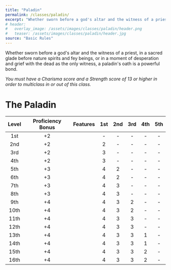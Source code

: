 ```yaml
---
title: "Paladin"
permalink: /classes/paladin/
excerpt: "Whether sworn before a god's altar and the witness of a priest, in a sacred glade before nature spirits and fey beings, or in a moment of desperation and grief with the dead as the only witness, a paladin's oath is a powerful bond."
# header:
#   overlay_image: /assets/images/classes/paladin/header.png
#   teaser: /assets/images/classes/paladin/header.jpg
source: "Basic Rules"
---
```

Whether sworn before a god's altar and the witness of a priest, in a sacred glade before nature spirits and fey beings, or in a moment of desperation and grief with the dead as the only witness, a paladin's oath is a powerful bond.

*You must have a Charisma score and a Strength score of 13 or higher in order to multiclass in or out of this class.*

# The Paladin

| Level | Proficiency Bonus | Features | 1st | 2nd | 3rd | 4th | 5th |
| :---: | :---: | :---- | :--: | :--: | :--: | :--: | :--: |
| 1st | +2 || - | - | - | - | - |
| 2nd | +2 || 2 | - | - | - | - |
| 3rd | +2 || 3 | - | - | - | - |
| 4th | +2 || 3 | - | - | - | - |
| 5th | +3 || 4 | 2 | - | - | - |
| 6th | +3 || 4 | 2 | - | - | - |
| 7th | +3 || 4 | 3 | - | - | - |
| 8th | +3 || 4 | 3 | - | - | - |
| 9th | +4 || 4 | 3 | 2 | - | - |
| 10th | +4 || 4 | 3 | 2 | - | - |
| 11th | +4 || 4 | 3 | 3 | - | - |
| 12th | +4 || 4 | 3 | 3 | - | - |
| 13th | +4 || 4 | 3 | 3 | 1 | - |
| 14th | +4 || 4 | 3 | 3 | 1 | - |
| 15th | +4 || 4 | 3 | 3 | 2 | - |
| 16th | +4 || 4 | 3 | 3 | 2 | - |
